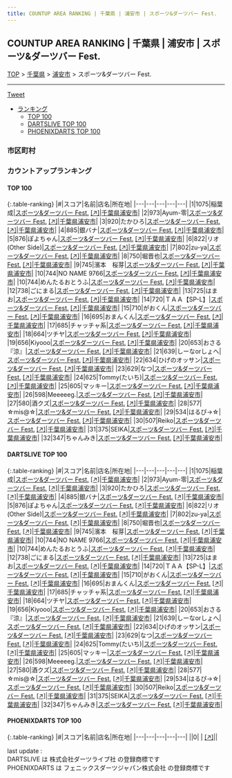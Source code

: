 ```yaml
---
title: COUNTUP AREA RANKING | 千葉県 | 浦安市 | スポーツ&ダーツバー Fest.
---
```

## COUNTUP AREA RANKING | 千葉県 | 浦安市 | スポーツ&ダーツバー Fest.

[TOP](/darts/rank/) > [千葉県](/darts/rank/千葉県/) > [浦安市](/darts/rank/千葉県/浦安市/) > スポーツ&ダーツバー Fest.

___

<a href="https://twitter.com/share?ref_src=twsrc%5Etfw" data-text="COUNTUP AREA RANKING | 千葉県浦安市スポーツ&ダーツバー Fest." class="twitter-share-button" data-hashtags="DARTSLIVE,PHOENIXDARTS,darts,ダーツ" data-show-count="false">Tweet</a>

* [ランキング](#カウントアップランキング)
    * [TOP 100](#top-100)
    * [DARTSLIVE TOP 100](#dartslive-top-100)
    * [PHOENIXDARTS TOP 100](#phoenixdarts-top-100)

### 市区町村

<ul>

</ul>

### カウントアップランキング

#### TOP 100



{:.table-ranking}
|#|スコア|名前|店名|所在地|
|---|---|---|---|---|
|1|1075|<span class="rank-name-dl">稲葉 成</span>|<a href="/darts/rank/shops/259d87ec2fb32ead28032249b44395af.html">スポーツ&ダーツバー Fest.</a> <a href="https://search.dartslive.com/jp/shop/259d87ec2fb32ead28032249b44395af">[↗]</a>|<a href="/darts/rank/千葉県/浦安市">千葉県浦安市</a>|
|2|973|<span class="rank-name-dl">Ayum-零</span>|<a href="/darts/rank/shops/259d87ec2fb32ead28032249b44395af.html">スポーツ&ダーツバー Fest.</a> <a href="https://search.dartslive.com/jp/shop/259d87ec2fb32ead28032249b44395af">[↗]</a>|<a href="/darts/rank/千葉県/浦安市">千葉県浦安市</a>|
|3|920|<span class="rank-name-dl">たかひろ</span>|<a href="/darts/rank/shops/259d87ec2fb32ead28032249b44395af.html">スポーツ&ダーツバー Fest.</a> <a href="https://search.dartslive.com/jp/shop/259d87ec2fb32ead28032249b44395af">[↗]</a>|<a href="/darts/rank/千葉県/浦安市">千葉県浦安市</a>|
|4|885|<span class="rank-name-dl">銀バナ</span>|<a href="/darts/rank/shops/259d87ec2fb32ead28032249b44395af.html">スポーツ&ダーツバー Fest.</a> <a href="https://search.dartslive.com/jp/shop/259d87ec2fb32ead28032249b44395af">[↗]</a>|<a href="/darts/rank/千葉県/浦安市">千葉県浦安市</a>|
|5|876|<span class="rank-name-dl">ぽよちゃん</span>|<a href="/darts/rank/shops/259d87ec2fb32ead28032249b44395af.html">スポーツ&ダーツバー Fest.</a> <a href="https://search.dartslive.com/jp/shop/259d87ec2fb32ead28032249b44395af">[↗]</a>|<a href="/darts/rank/千葉県/浦安市">千葉県浦安市</a>|
|6|822|<span class="rank-name-dl">リオ(Other Side)</span>|<a href="/darts/rank/shops/259d87ec2fb32ead28032249b44395af.html">スポーツ&ダーツバー Fest.</a> <a href="https://search.dartslive.com/jp/shop/259d87ec2fb32ead28032249b44395af">[↗]</a>|<a href="/darts/rank/千葉県/浦安市">千葉県浦安市</a>|
|7|802|<span class="rank-name-dl">zu-ya</span>|<a href="/darts/rank/shops/259d87ec2fb32ead28032249b44395af.html">スポーツ&ダーツバー Fest.</a> <a href="https://search.dartslive.com/jp/shop/259d87ec2fb32ead28032249b44395af">[↗]</a>|<a href="/darts/rank/千葉県/浦安市">千葉県浦安市</a>|
|8|750|<span class="rank-name-dl">堀晋也</span>|<a href="/darts/rank/shops/259d87ec2fb32ead28032249b44395af.html">スポーツ&ダーツバー Fest.</a> <a href="https://search.dartslive.com/jp/shop/259d87ec2fb32ead28032249b44395af">[↗]</a>|<a href="/darts/rank/千葉県/浦安市">千葉県浦安市</a>|
|9|745|<span class="rank-name-dl">濱本　桜芽</span>|<a href="/darts/rank/shops/259d87ec2fb32ead28032249b44395af.html">スポーツ&ダーツバー Fest.</a> <a href="https://search.dartslive.com/jp/shop/259d87ec2fb32ead28032249b44395af">[↗]</a>|<a href="/darts/rank/千葉県/浦安市">千葉県浦安市</a>|
|10|744|<span class="rank-name-dl">NO NAME 9766</span>|<a href="/darts/rank/shops/259d87ec2fb32ead28032249b44395af.html">スポーツ&ダーツバー Fest.</a> <a href="https://search.dartslive.com/jp/shop/259d87ec2fb32ead28032249b44395af">[↗]</a>|<a href="/darts/rank/千葉県/浦安市">千葉県浦安市</a>|
|10|744|<span class="rank-name-dl">めんたるおとうふ</span>|<a href="/darts/rank/shops/259d87ec2fb32ead28032249b44395af.html">スポーツ&ダーツバー Fest.</a> <a href="https://search.dartslive.com/jp/shop/259d87ec2fb32ead28032249b44395af">[↗]</a>|<a href="/darts/rank/千葉県/浦安市">千葉県浦安市</a>|
|12|738|<span class="rank-name-dl">ごにまる</span>|<a href="/darts/rank/shops/259d87ec2fb32ead28032249b44395af.html">スポーツ&ダーツバー Fest.</a> <a href="https://search.dartslive.com/jp/shop/259d87ec2fb32ead28032249b44395af">[↗]</a>|<a href="/darts/rank/千葉県/浦安市">千葉県浦安市</a>|
|13|725|<span class="rank-name-dl">はまお</span>|<a href="/darts/rank/shops/259d87ec2fb32ead28032249b44395af.html">スポーツ&ダーツバー Fest.</a> <a href="https://search.dartslive.com/jp/shop/259d87ec2fb32ead28032249b44395af">[↗]</a>|<a href="/darts/rank/千葉県/浦安市">千葉県浦安市</a>|
|14|720|<span class="rank-name-dl">ＴＡＡ【SP-L】</span>|<a href="/darts/rank/shops/259d87ec2fb32ead28032249b44395af.html">スポーツ&ダーツバー Fest.</a> <a href="https://search.dartslive.com/jp/shop/259d87ec2fb32ead28032249b44395af">[↗]</a>|<a href="/darts/rank/千葉県/浦安市">千葉県浦安市</a>|
|15|710|<span class="rank-name-dl">がおくん</span>|<a href="/darts/rank/shops/259d87ec2fb32ead28032249b44395af.html">スポーツ&ダーツバー Fest.</a> <a href="https://search.dartslive.com/jp/shop/259d87ec2fb32ead28032249b44395af">[↗]</a>|<a href="/darts/rank/千葉県/浦安市">千葉県浦安市</a>|
|16|695|<span class="rank-name-dl">おまんくん</span>|<a href="/darts/rank/shops/259d87ec2fb32ead28032249b44395af.html">スポーツ&ダーツバー Fest.</a> <a href="https://search.dartslive.com/jp/shop/259d87ec2fb32ead28032249b44395af">[↗]</a>|<a href="/darts/rank/千葉県/浦安市">千葉県浦安市</a>|
|17|685|<span class="rank-name-dl">チャッチャ系</span>|<a href="/darts/rank/shops/259d87ec2fb32ead28032249b44395af.html">スポーツ&ダーツバー Fest.</a> <a href="https://search.dartslive.com/jp/shop/259d87ec2fb32ead28032249b44395af">[↗]</a>|<a href="/darts/rank/千葉県/浦安市">千葉県浦安市</a>|
|18|664|<span class="rank-name-dl">ツチヤ</span>|<a href="/darts/rank/shops/259d87ec2fb32ead28032249b44395af.html">スポーツ&ダーツバー Fest.</a> <a href="https://search.dartslive.com/jp/shop/259d87ec2fb32ead28032249b44395af">[↗]</a>|<a href="/darts/rank/千葉県/浦安市">千葉県浦安市</a>|
|19|656|<span class="rank-name-dl">Kiyooo</span>|<a href="/darts/rank/shops/259d87ec2fb32ead28032249b44395af.html">スポーツ&ダーツバー Fest.</a> <a href="https://search.dartslive.com/jp/shop/259d87ec2fb32ead28032249b44395af">[↗]</a>|<a href="/darts/rank/千葉県/浦安市">千葉県浦安市</a>|
|20|653|<span class="rank-name-dl">おさる『涼』</span>|<a href="/darts/rank/shops/259d87ec2fb32ead28032249b44395af.html">スポーツ&ダーツバー Fest.</a> <a href="https://search.dartslive.com/jp/shop/259d87ec2fb32ead28032249b44395af">[↗]</a>|<a href="/darts/rank/千葉県/浦安市">千葉県浦安市</a>|
|21|639|<span class="rank-name-dl">しーなorしょへ</span>|<a href="/darts/rank/shops/259d87ec2fb32ead28032249b44395af.html">スポーツ&ダーツバー Fest.</a> <a href="https://search.dartslive.com/jp/shop/259d87ec2fb32ead28032249b44395af">[↗]</a>|<a href="/darts/rank/千葉県/浦安市">千葉県浦安市</a>|
|22|634|<span class="rank-name-dl">ひげのオッサン</span>|<a href="/darts/rank/shops/259d87ec2fb32ead28032249b44395af.html">スポーツ&ダーツバー Fest.</a> <a href="https://search.dartslive.com/jp/shop/259d87ec2fb32ead28032249b44395af">[↗]</a>|<a href="/darts/rank/千葉県/浦安市">千葉県浦安市</a>|
|23|629|<span class="rank-name-dl">なつ</span>|<a href="/darts/rank/shops/259d87ec2fb32ead28032249b44395af.html">スポーツ&ダーツバー Fest.</a> <a href="https://search.dartslive.com/jp/shop/259d87ec2fb32ead28032249b44395af">[↗]</a>|<a href="/darts/rank/千葉県/浦安市">千葉県浦安市</a>|
|24|625|<span class="rank-name-dl">Tommy(たいち)</span>|<a href="/darts/rank/shops/259d87ec2fb32ead28032249b44395af.html">スポーツ&ダーツバー Fest.</a> <a href="https://search.dartslive.com/jp/shop/259d87ec2fb32ead28032249b44395af">[↗]</a>|<a href="/darts/rank/千葉県/浦安市">千葉県浦安市</a>|
|25|605|<span class="rank-name-dl">マッキー</span>|<a href="/darts/rank/shops/259d87ec2fb32ead28032249b44395af.html">スポーツ&ダーツバー Fest.</a> <a href="https://search.dartslive.com/jp/shop/259d87ec2fb32ead28032249b44395af">[↗]</a>|<a href="/darts/rank/千葉県/浦安市">千葉県浦安市</a>|
|26|598|<span class="rank-name-dl">Meeeeeg.</span>|<a href="/darts/rank/shops/259d87ec2fb32ead28032249b44395af.html">スポーツ&ダーツバー Fest.</a> <a href="https://search.dartslive.com/jp/shop/259d87ec2fb32ead28032249b44395af">[↗]</a>|<a href="/darts/rank/千葉県/浦安市">千葉県浦安市</a>|
|27|580|<span class="rank-name-dl">酒クズ</span>|<a href="/darts/rank/shops/259d87ec2fb32ead28032249b44395af.html">スポーツ&ダーツバー Fest.</a> <a href="https://search.dartslive.com/jp/shop/259d87ec2fb32ead28032249b44395af">[↗]</a>|<a href="/darts/rank/千葉県/浦安市">千葉県浦安市</a>|
|28|577|<span class="rank-name-dl">☆mis@☆</span>|<a href="/darts/rank/shops/259d87ec2fb32ead28032249b44395af.html">スポーツ&ダーツバー Fest.</a> <a href="https://search.dartslive.com/jp/shop/259d87ec2fb32ead28032249b44395af">[↗]</a>|<a href="/darts/rank/千葉県/浦安市">千葉県浦安市</a>|
|29|534|<span class="rank-name-dl">はるぴ→☆</span>|<a href="/darts/rank/shops/259d87ec2fb32ead28032249b44395af.html">スポーツ&ダーツバー Fest.</a> <a href="https://search.dartslive.com/jp/shop/259d87ec2fb32ead28032249b44395af">[↗]</a>|<a href="/darts/rank/千葉県/浦安市">千葉県浦安市</a>|
|30|507|<span class="rank-name-dl">Reiko</span>|<a href="/darts/rank/shops/259d87ec2fb32ead28032249b44395af.html">スポーツ&ダーツバー Fest.</a> <a href="https://search.dartslive.com/jp/shop/259d87ec2fb32ead28032249b44395af">[↗]</a>|<a href="/darts/rank/千葉県/浦安市">千葉県浦安市</a>|
|31|375|<span class="rank-name-dl">SEIKA</span>|<a href="/darts/rank/shops/259d87ec2fb32ead28032249b44395af.html">スポーツ&ダーツバー Fest.</a> <a href="https://search.dartslive.com/jp/shop/259d87ec2fb32ead28032249b44395af">[↗]</a>|<a href="/darts/rank/千葉県/浦安市">千葉県浦安市</a>|
|32|347|<span class="rank-name-dl">ちゃんみき</span>|<a href="/darts/rank/shops/259d87ec2fb32ead28032249b44395af.html">スポーツ&ダーツバー Fest.</a> <a href="https://search.dartslive.com/jp/shop/259d87ec2fb32ead28032249b44395af">[↗]</a>|<a href="/darts/rank/千葉県/浦安市">千葉県浦安市</a>|


#### DARTSLIVE TOP 100



{:.table-ranking}
|#|スコア|名前|店名|所在地|
|---|---|---|---|---|
|1|1075|<span class="rank-name-dl">稲葉 成</span>|<a href="/darts/rank/shops/259d87ec2fb32ead28032249b44395af.html">スポーツ&ダーツバー Fest.</a> <a href="https://search.dartslive.com/jp/shop/259d87ec2fb32ead28032249b44395af">[↗]</a>|<a href="/darts/rank/千葉県/浦安市">千葉県浦安市</a>|
|2|973|<span class="rank-name-dl">Ayum-零</span>|<a href="/darts/rank/shops/259d87ec2fb32ead28032249b44395af.html">スポーツ&ダーツバー Fest.</a> <a href="https://search.dartslive.com/jp/shop/259d87ec2fb32ead28032249b44395af">[↗]</a>|<a href="/darts/rank/千葉県/浦安市">千葉県浦安市</a>|
|3|920|<span class="rank-name-dl">たかひろ</span>|<a href="/darts/rank/shops/259d87ec2fb32ead28032249b44395af.html">スポーツ&ダーツバー Fest.</a> <a href="https://search.dartslive.com/jp/shop/259d87ec2fb32ead28032249b44395af">[↗]</a>|<a href="/darts/rank/千葉県/浦安市">千葉県浦安市</a>|
|4|885|<span class="rank-name-dl">銀バナ</span>|<a href="/darts/rank/shops/259d87ec2fb32ead28032249b44395af.html">スポーツ&ダーツバー Fest.</a> <a href="https://search.dartslive.com/jp/shop/259d87ec2fb32ead28032249b44395af">[↗]</a>|<a href="/darts/rank/千葉県/浦安市">千葉県浦安市</a>|
|5|876|<span class="rank-name-dl">ぽよちゃん</span>|<a href="/darts/rank/shops/259d87ec2fb32ead28032249b44395af.html">スポーツ&ダーツバー Fest.</a> <a href="https://search.dartslive.com/jp/shop/259d87ec2fb32ead28032249b44395af">[↗]</a>|<a href="/darts/rank/千葉県/浦安市">千葉県浦安市</a>|
|6|822|<span class="rank-name-dl">リオ(Other Side)</span>|<a href="/darts/rank/shops/259d87ec2fb32ead28032249b44395af.html">スポーツ&ダーツバー Fest.</a> <a href="https://search.dartslive.com/jp/shop/259d87ec2fb32ead28032249b44395af">[↗]</a>|<a href="/darts/rank/千葉県/浦安市">千葉県浦安市</a>|
|7|802|<span class="rank-name-dl">zu-ya</span>|<a href="/darts/rank/shops/259d87ec2fb32ead28032249b44395af.html">スポーツ&ダーツバー Fest.</a> <a href="https://search.dartslive.com/jp/shop/259d87ec2fb32ead28032249b44395af">[↗]</a>|<a href="/darts/rank/千葉県/浦安市">千葉県浦安市</a>|
|8|750|<span class="rank-name-dl">堀晋也</span>|<a href="/darts/rank/shops/259d87ec2fb32ead28032249b44395af.html">スポーツ&ダーツバー Fest.</a> <a href="https://search.dartslive.com/jp/shop/259d87ec2fb32ead28032249b44395af">[↗]</a>|<a href="/darts/rank/千葉県/浦安市">千葉県浦安市</a>|
|9|745|<span class="rank-name-dl">濱本　桜芽</span>|<a href="/darts/rank/shops/259d87ec2fb32ead28032249b44395af.html">スポーツ&ダーツバー Fest.</a> <a href="https://search.dartslive.com/jp/shop/259d87ec2fb32ead28032249b44395af">[↗]</a>|<a href="/darts/rank/千葉県/浦安市">千葉県浦安市</a>|
|10|744|<span class="rank-name-dl">NO NAME 9766</span>|<a href="/darts/rank/shops/259d87ec2fb32ead28032249b44395af.html">スポーツ&ダーツバー Fest.</a> <a href="https://search.dartslive.com/jp/shop/259d87ec2fb32ead28032249b44395af">[↗]</a>|<a href="/darts/rank/千葉県/浦安市">千葉県浦安市</a>|
|10|744|<span class="rank-name-dl">めんたるおとうふ</span>|<a href="/darts/rank/shops/259d87ec2fb32ead28032249b44395af.html">スポーツ&ダーツバー Fest.</a> <a href="https://search.dartslive.com/jp/shop/259d87ec2fb32ead28032249b44395af">[↗]</a>|<a href="/darts/rank/千葉県/浦安市">千葉県浦安市</a>|
|12|738|<span class="rank-name-dl">ごにまる</span>|<a href="/darts/rank/shops/259d87ec2fb32ead28032249b44395af.html">スポーツ&ダーツバー Fest.</a> <a href="https://search.dartslive.com/jp/shop/259d87ec2fb32ead28032249b44395af">[↗]</a>|<a href="/darts/rank/千葉県/浦安市">千葉県浦安市</a>|
|13|725|<span class="rank-name-dl">はまお</span>|<a href="/darts/rank/shops/259d87ec2fb32ead28032249b44395af.html">スポーツ&ダーツバー Fest.</a> <a href="https://search.dartslive.com/jp/shop/259d87ec2fb32ead28032249b44395af">[↗]</a>|<a href="/darts/rank/千葉県/浦安市">千葉県浦安市</a>|
|14|720|<span class="rank-name-dl">ＴＡＡ【SP-L】</span>|<a href="/darts/rank/shops/259d87ec2fb32ead28032249b44395af.html">スポーツ&ダーツバー Fest.</a> <a href="https://search.dartslive.com/jp/shop/259d87ec2fb32ead28032249b44395af">[↗]</a>|<a href="/darts/rank/千葉県/浦安市">千葉県浦安市</a>|
|15|710|<span class="rank-name-dl">がおくん</span>|<a href="/darts/rank/shops/259d87ec2fb32ead28032249b44395af.html">スポーツ&ダーツバー Fest.</a> <a href="https://search.dartslive.com/jp/shop/259d87ec2fb32ead28032249b44395af">[↗]</a>|<a href="/darts/rank/千葉県/浦安市">千葉県浦安市</a>|
|16|695|<span class="rank-name-dl">おまんくん</span>|<a href="/darts/rank/shops/259d87ec2fb32ead28032249b44395af.html">スポーツ&ダーツバー Fest.</a> <a href="https://search.dartslive.com/jp/shop/259d87ec2fb32ead28032249b44395af">[↗]</a>|<a href="/darts/rank/千葉県/浦安市">千葉県浦安市</a>|
|17|685|<span class="rank-name-dl">チャッチャ系</span>|<a href="/darts/rank/shops/259d87ec2fb32ead28032249b44395af.html">スポーツ&ダーツバー Fest.</a> <a href="https://search.dartslive.com/jp/shop/259d87ec2fb32ead28032249b44395af">[↗]</a>|<a href="/darts/rank/千葉県/浦安市">千葉県浦安市</a>|
|18|664|<span class="rank-name-dl">ツチヤ</span>|<a href="/darts/rank/shops/259d87ec2fb32ead28032249b44395af.html">スポーツ&ダーツバー Fest.</a> <a href="https://search.dartslive.com/jp/shop/259d87ec2fb32ead28032249b44395af">[↗]</a>|<a href="/darts/rank/千葉県/浦安市">千葉県浦安市</a>|
|19|656|<span class="rank-name-dl">Kiyooo</span>|<a href="/darts/rank/shops/259d87ec2fb32ead28032249b44395af.html">スポーツ&ダーツバー Fest.</a> <a href="https://search.dartslive.com/jp/shop/259d87ec2fb32ead28032249b44395af">[↗]</a>|<a href="/darts/rank/千葉県/浦安市">千葉県浦安市</a>|
|20|653|<span class="rank-name-dl">おさる『涼』</span>|<a href="/darts/rank/shops/259d87ec2fb32ead28032249b44395af.html">スポーツ&ダーツバー Fest.</a> <a href="https://search.dartslive.com/jp/shop/259d87ec2fb32ead28032249b44395af">[↗]</a>|<a href="/darts/rank/千葉県/浦安市">千葉県浦安市</a>|
|21|639|<span class="rank-name-dl">しーなorしょへ</span>|<a href="/darts/rank/shops/259d87ec2fb32ead28032249b44395af.html">スポーツ&ダーツバー Fest.</a> <a href="https://search.dartslive.com/jp/shop/259d87ec2fb32ead28032249b44395af">[↗]</a>|<a href="/darts/rank/千葉県/浦安市">千葉県浦安市</a>|
|22|634|<span class="rank-name-dl">ひげのオッサン</span>|<a href="/darts/rank/shops/259d87ec2fb32ead28032249b44395af.html">スポーツ&ダーツバー Fest.</a> <a href="https://search.dartslive.com/jp/shop/259d87ec2fb32ead28032249b44395af">[↗]</a>|<a href="/darts/rank/千葉県/浦安市">千葉県浦安市</a>|
|23|629|<span class="rank-name-dl">なつ</span>|<a href="/darts/rank/shops/259d87ec2fb32ead28032249b44395af.html">スポーツ&ダーツバー Fest.</a> <a href="https://search.dartslive.com/jp/shop/259d87ec2fb32ead28032249b44395af">[↗]</a>|<a href="/darts/rank/千葉県/浦安市">千葉県浦安市</a>|
|24|625|<span class="rank-name-dl">Tommy(たいち)</span>|<a href="/darts/rank/shops/259d87ec2fb32ead28032249b44395af.html">スポーツ&ダーツバー Fest.</a> <a href="https://search.dartslive.com/jp/shop/259d87ec2fb32ead28032249b44395af">[↗]</a>|<a href="/darts/rank/千葉県/浦安市">千葉県浦安市</a>|
|25|605|<span class="rank-name-dl">マッキー</span>|<a href="/darts/rank/shops/259d87ec2fb32ead28032249b44395af.html">スポーツ&ダーツバー Fest.</a> <a href="https://search.dartslive.com/jp/shop/259d87ec2fb32ead28032249b44395af">[↗]</a>|<a href="/darts/rank/千葉県/浦安市">千葉県浦安市</a>|
|26|598|<span class="rank-name-dl">Meeeeeg.</span>|<a href="/darts/rank/shops/259d87ec2fb32ead28032249b44395af.html">スポーツ&ダーツバー Fest.</a> <a href="https://search.dartslive.com/jp/shop/259d87ec2fb32ead28032249b44395af">[↗]</a>|<a href="/darts/rank/千葉県/浦安市">千葉県浦安市</a>|
|27|580|<span class="rank-name-dl">酒クズ</span>|<a href="/darts/rank/shops/259d87ec2fb32ead28032249b44395af.html">スポーツ&ダーツバー Fest.</a> <a href="https://search.dartslive.com/jp/shop/259d87ec2fb32ead28032249b44395af">[↗]</a>|<a href="/darts/rank/千葉県/浦安市">千葉県浦安市</a>|
|28|577|<span class="rank-name-dl">☆mis@☆</span>|<a href="/darts/rank/shops/259d87ec2fb32ead28032249b44395af.html">スポーツ&ダーツバー Fest.</a> <a href="https://search.dartslive.com/jp/shop/259d87ec2fb32ead28032249b44395af">[↗]</a>|<a href="/darts/rank/千葉県/浦安市">千葉県浦安市</a>|
|29|534|<span class="rank-name-dl">はるぴ→☆</span>|<a href="/darts/rank/shops/259d87ec2fb32ead28032249b44395af.html">スポーツ&ダーツバー Fest.</a> <a href="https://search.dartslive.com/jp/shop/259d87ec2fb32ead28032249b44395af">[↗]</a>|<a href="/darts/rank/千葉県/浦安市">千葉県浦安市</a>|
|30|507|<span class="rank-name-dl">Reiko</span>|<a href="/darts/rank/shops/259d87ec2fb32ead28032249b44395af.html">スポーツ&ダーツバー Fest.</a> <a href="https://search.dartslive.com/jp/shop/259d87ec2fb32ead28032249b44395af">[↗]</a>|<a href="/darts/rank/千葉県/浦安市">千葉県浦安市</a>|
|31|375|<span class="rank-name-dl">SEIKA</span>|<a href="/darts/rank/shops/259d87ec2fb32ead28032249b44395af.html">スポーツ&ダーツバー Fest.</a> <a href="https://search.dartslive.com/jp/shop/259d87ec2fb32ead28032249b44395af">[↗]</a>|<a href="/darts/rank/千葉県/浦安市">千葉県浦安市</a>|
|32|347|<span class="rank-name-dl">ちゃんみき</span>|<a href="/darts/rank/shops/259d87ec2fb32ead28032249b44395af.html">スポーツ&ダーツバー Fest.</a> <a href="https://search.dartslive.com/jp/shop/259d87ec2fb32ead28032249b44395af">[↗]</a>|<a href="/darts/rank/千葉県/浦安市">千葉県浦安市</a>|


#### PHOENIXDARTS TOP 100



{:.table-ranking}
|#|スコア|名前|店名|所在地|
|---|---|---|---|---|
||0|<span class="rank-name-dl"> </span>|<a href="/darts/rank/shops/.html"></a> <a href="">[↗]</a>|<a href="/darts/rank//"></a>|


<div class="footer border-top border-gray-light mt-5 pt-3 text-right text-gray">
    last update : <span style="font-weight: italic" id="foot_last_modified"></span><br />
    DARTSLIVE は 株式会社ダーツライブ社 の登録商標です<br />
    PHOENIXDARTS は フェニックスダーツジャパン株式会社 の登録商標です<br />
</div>

<script src="https://cdnjs.cloudflare.com/ajax/libs/jquery.tablesorter/2.31.3/js/jquery.tablesorter.min.js" integrity="sha512-qzgd5cYSZcosqpzpn7zF2ZId8f/8CHmFKZ8j7mU4OUXTNRd5g+ZHBPsgKEwoqxCtdQvExE5LprwwPAgoicguNg==" crossorigin="anonymous" referrerpolicy="no-referrer"></script>
<link rel="stylesheet" href="https://cdnjs.cloudflare.com/ajax/libs/jquery.tablesorter/2.31.3/css/theme.default.min.css" integrity="sha512-wghhOJkjQX0Lh3NSWvNKeZ0ZpNn+SPVXX1Qyc9OCaogADktxrBiBdKGDoqVUOyhStvMBmJQ8ZdMHiR3wuEq8+w==" crossorigin="anonymous" referrerpolicy="no-referrer" />
<script>
$(function() {
    $(".table-ranking").tablesorter({sortList:[[0, 0]]});
    $("#foot_last_modified").text(formatDate(new Date(document.lastModified), 'yyyy-MM-dd HH:mm:ss'));
});
</script>

<script async src="https://platform.twitter.com/widgets.js" charset="utf-8"></script>